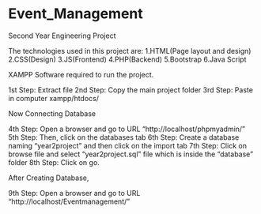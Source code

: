 # Event_Management
Second Year Engineering Project

The technologies used in this project are:
1.HTML(Page layout and design)
2.CSS(Design)
3.JS(Frontend)
4.PHP(Backend)
5.Bootstrap
6.Java Script

XAMPP Software required to run the project.

1st Step: Extract file
2nd Step: Copy the main project folder
3rd Step: Paste in computer xampp/htdocs/

Now Connecting Database

4th Step: Open a browser and go to URL “http://localhost/phpmyadmin/”
5th Step: Then, click on the databases tab
6th Step: Create a database naming “year2project” and then click on the import tab
7th Step: Click on browse file and select “year2project.sql” file which is inside the “database” folder
8th Step: Click on go.

After Creating Database,

9th Step: Open a browser and go to URL “http://localhost/Eventmanagement/”
